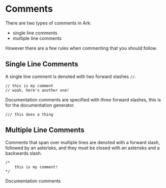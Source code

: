# Comments
There are two types of comments in Ark:

* single line comments
* multiple line comments

However there are a few rules when commenting that you should follow.

## Single Line Comments
A single line comment is denoted with two forward slashes `//`.

```
// this is my comment
// woah, here's another one!
```

Documentation comments are specified with _three_ forward slashes, this is
for the documentation generator.

```
/// this does a thing
```

## Multiple Line Comments
Comments that span over multiple lines are denoted with a forward slash,
followed by an asterisks, and they must be closed with an asterisks and
a backwards slash.

```
/*
    this is my comment!
*/
```

Documentation comments 